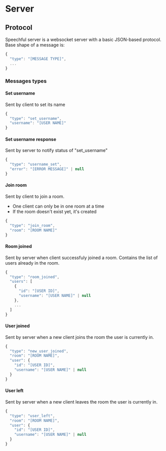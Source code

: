 # Server

## Protocol

Speechful server is a websocket server with a basic JSON-based protocol. Base shape of a message is:

```js
{
  "type": "[MESSAGE TYPE]",
  ...
}
```

### Messages types

#### Set username

Sent by client to set its name

```js
{
  "type": "set_username",
  "username": "[USER NAME]"
}
```

#### Set username response

Sent by server to notify status of "set_username"

```js
{
  "type": "username_set",
  "error": "[ERROR MESSAGE]" | null
}
```

#### Join room

Sent by client to join a room.

* One client can only be in one room at a time
* If the room doesn't exist yet, it's created

```js
{
  "type": "join_room",
  "room": "[ROOM NAME]"
}
```

#### Room joined

Sent by server when client successfuly joined a room. Contains the list of users already in the
room.

```js
{
  "type": "room_joined",
  "users": [
    {
      "id": "[USER ID]",
      "username": "[USER NAME]" | null
    },
    ...
  ]
}
```

#### User joined

Sent by server when a new client joins the room the user is currently in.

```js
{
  "type": "new_user_joined",
  "room": "[ROOM NAME]",
  "user": {
    "id": "[USER ID]",
    "username": "[USER NAME]" | null
  }
}
```

#### User left

Sent by server when a new client leaves the room the user is currently in.

```js
{
  "type": "user_left",
  "room": "[ROOM NAME]",
  "user": {
    "id": "[USER ID]",
    "username": "[USER NAME]" | null
  }
}
```
